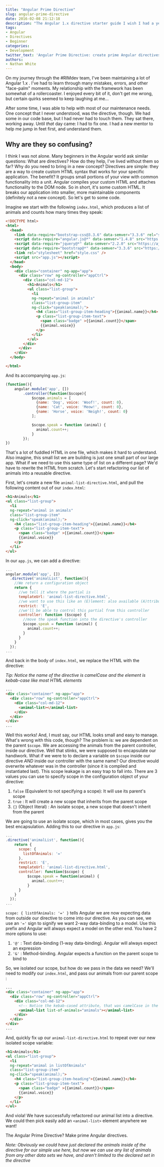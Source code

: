 ```yaml
---
title: "Angular Prime Directive"
slug: angular-prime-directive
date: 2016-02-08 21:12:18
description: "The Angular 1.x directive starter guide I wish I had a year ago."
tags:
- Angular
- Directives
- Beginner
categories:
- Development
twitter_text: 'Angular Prime Directive: create prime Angular directives'
authors: 
- Nathan White
---
```


On my journey through the #RIMdev team, I've been maintaining a lot of Angular 1.x . I've had to learn through many mistakes, errors, and other "face-palm" moments. My relationship with the framework has been somewhat of a rollercoaster. I enjoyed every bit of it, don't get me wrong, but certain quirks seemed to keep laughing at me...

After some time,  I was able to help with most of our maintenance needs. One concept that I never understood, was the directive, though. We had some in our code base, but I had never had to touch them. They sat there, working away. Until *that* day came: I had to fix one.
I had a new mentor to help me jump in feet first, and understand them.

## Why are they so confusing?

I think I was not alone. Many beginners in the Angular world ask similar questions: What are directives? How do they help, I've lived without them so far? Why do you need to bring in a new concept? Directives are simple: they are a way to create custom HTML syntax that works for your specific application. The benefit? It groups small portions of your view with common functionality into a unit. Angular compiles your custom HTML and attaches functionality to the DOM node. So in short, it's some custom HTML. It breaks our application into smaller, more maintainable components (definitely not a new concept). So let's get to some code.

Imagine we start with the following `index.html`, which produces a list of animals and counts how many times they speak:

```html
<!DOCTYPE html>
<html>
  <head>
    <link data-require="bootstrap-css@3.3.6" data-semver="3.3.6" rel="stylesheet" href="https://maxcdn.bootstrapcdn.com/bootstrap/3.3.6/css/bootstrap.css" />
    <script data-require="angular.js@*" data-semver="1.4.8" src="https://code.angularjs.org/1.4.8/angular.js"></script>
    <script data-require="jquery@*" data-semver="2.2.0" src="https://ajax.googleapis.com/ajax/libs/jquery/2.2.0/jquery.min.js"></script>
    <script data-require="bootstrap@*" data-semver="3.3.6" src="https://maxcdn.bootstrapcdn.com/bootstrap/3.3.6/js/bootstrap.min.js"></script>
    <link rel="stylesheet" href="style.css" />
    <script src="app.js"></script>
  </head>
  <body>
    <div class="container" ng-app="app">
      <div class="row" ng-controller="appCtrl">
        <div class="col-md-12">
          <h1>Animals</h1>
          <ul class="list-group">
            <li
            ng-repeat="animal in animals"
            class="list-group-item"
            ng-click="speak(animal);">
              <h4 class="list-group-item-heading">{{animal.name}}</h4>
              <p class="list-group-item-text">
                <span class="badge" >{{animal.count}}</span>
                {{animal.voice}}
              </p>
            </li>
          </ul>
        </div>
      </div>
    </div>
  </body>

</html>
```

And its accompanying `app.js`:

```javascript
(function(){
    angular.module('app', [])
        .controller(function($scope){
            $scope.animals = [
              {name: 'Dog', voice: 'Woof!', count: 0},
              {name: 'Cat', voice: 'Meow!', count: 0},
              {name: 'Horse', voice: 'Neigh!', count: 0}
            ];

            $scope.speak = function (animal) {
              animal.count++;
            }
        });
})
```

That's a lot of fuddled HTML in one file, which makes it hard to understand. Also imagine, this small list we are building is just one small part of our large app. What if we need to use this same type of list on a different page? We'd have to rewrite the HTML from scratch. Let's start refactoring our list of animals into a reusable directive.

First, let's create a new file `animal-list-directive.html`, and pull the following content out of our `index.html`:

```html
<h1>Animals</h1>
<ul class="list-group">
  <li
  ng-repeat="animal in animals"
  class="list-group-item"
  ng-click="speak(animal);">
    <h4 class="list-group-item-heading">{{animal.name}}</h4>
    <p class="list-group-item-text">
      <span class="badge" >{{animal.count}}</span>
      {{animal.voice}}
    </p>
  </li>
</ul>
```

In our `app.js`, we can add a directive:

```javascript
...
angular.module('app', [])
  .directive('animalList', function(){
    //We return a configuration object
    return {
      //we tell it where the partial is
      templateUrl: 'animal-list-directive.html',
      //we want to use this like an (E)lement: also available (A)ttribute (C)lass
      restrict: 'E',
      //we'll be able to control this partial from this controller
      controller: function ($scope) {
        //move the speak function into the directive's controller
        $scope.speak = function (animal) {
          animal.count++;
        }
      }
    }
  });
...
```

And back in the body of `index.html`, we replace the HTML with the directive:

*Tip: Notice the name of the directive is camelCase and the element is kebab-case like most HTML elements*

```html
...
<div class="container" ng-app="app">
  <div class="row" ng-controller="appCtrl">
    <div class="col-md-12">
      <animal-list></animal-list>
    </div>
  </div>
</div>
...
```


Well this works! And, I must say, our HTML looks small and easy to manage. What's wrong with this code, though? The problem is: we are dependent on the parent `$scope`. We are accessing the animals from the parent controller, inside our directive. Well that stinks, we were supposed to encapsulate our handiwork. What if we were to to declare a variable on `$scope` inside our directive *AND* inside our controller with the same name? Our directive would overwrite whatever was in the controller (since it is compiled and instantiated last). This scope leakage is an easy trap to fall into. There are 3 values you can use to specify scope in the configuration object of your directive:

1. `false` (Equivalent to not specifying a scope): It will use its parent's scope
2. `true` : It will create a new scope that inherits from the parent scope
3. `{}` (Object literal) : An isolate scope, a new scope that doesn't inherit from the parent

We are going to use an isolate scope, which in most cases, gives you the best encapsulation. Adding this to our directive in `app.js`:

```javascript
...
.directive('animalList', function(){
    return {
      scope: {
        listOfAnimals: '='
      },
      restrict: 'E',
      templateUrl: 'animal-list-directive.html',
      controller: function($scope) {
          $scope.speak = function(animal) {
            animal.count++;
          }
      }
    }
  });
...
```

`scope: { listOfAnimals: '=' }` tells Angular we are now expecting data from outside our directive to come into our directive. As you can see, we use an `'='` sign to signify we want 2-way data-binding to a model. Use this prefix and Angular will always expect a model on the other end. You have 2 more options to use:

1. `'@'` : Text data-binding (1-way data-binding). Angular will always expect an expression
2. `'&'` : Method-binding. Angular expects a function on the parent scope to bind to

So, we isolated our scope, but how do we pass in the data we need? We'll need to modify our `index.html`, and pass our animals from our parent scope :

```html
...
<div class="container" ng-app="app">
  <div class="row" ng-controller="appCtrl">
    <div class="col-md-12">
      <!-- Notice the kebab-cased attribute, that was camelCase in the directive -->
      <animal-list list-of-animals="animals"></animal-list>
    </div>
  </div>
</div>
...
```

And, quickly fix up our `animal-list-directive.html` to repeat over our new isolated scope variable:

```html
<h1>Animals</h1>
<ul class="list-group">
  <li
  ng-repeat="animal in listOfAnimals"
  class="list-group-item"
  ng-click="speak(animal);">
    <h4 class="list-group-item-heading">{{animal.name}}</h4>
    <p class="list-group-item-text">
      <span class="badge" >{{animal.count}}</span>
      {{animal.voice}}
    </p>
  </li>
</ul>
```

And viola! We have successfully refactored our animal list into a directive. We could then pick easily add an `<animal-list>` element anywhere we want!

The Angular Prime Directive? Make prime Angular directives.

*Note: Obviously we could have just declared the animals inside of the directive for our simple use here, but now we can use any list of animals from any other data sets we have, and aren't limited to the declared set in the directive*
